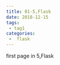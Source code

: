 ```yaml
---
title: 01-5,Flask
date: 2018-12-15
tags:
 - tag1
categories:
 -  flask
---
```


first page in 5,Flask
